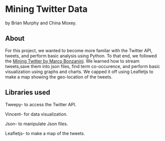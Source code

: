 # Mining Twitter Data
by Brian Murphy and China Moxey.

## About
For this project, we wanted to become more familar with the Twitter API, tweets, and perform basic analysis using Python. To that end, we followed the [Mining Twitter by Marco Bonzanini](https://marcobonzanini.com/2015/03/02/mining-twitter-data-with-python-part-1/). 
We learned how to stream tweets,save them into json files, find term co-occurence, and perform basic visualization using graphs and charts. We capped it off using Leafletjs to make a map showing the geo-location of the tweets.

## Libraries used
Tweepy- to access the Twitter API.

Vincent- for data visualization.

Json- to manipulate Json files.

Leafletjs- to make a map of the tweets.
